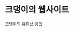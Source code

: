 <!DOCTYPE html>
<html>
<h1>크댕이의 웹사이트</h1>
<p>크댕이의
<a href="https://www.youtube.com/channel/UCvfKFGk8_Dl-cAF46q361dA">유튜브</a> 링크
<body>
<html>
